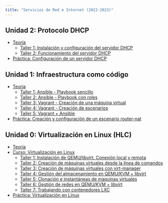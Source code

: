 ```yaml
---
title: "Servicios de Red e Internet (2022-2023)"
---
```


## Unidad 2: Protocolo DHCP

* [Teoría](https://raw.githubusercontent.com/josedom24/presentaciones/main/servicios/dhcp.pdf)
	* [Taller 1: Instalación y configuración del servidor DHCP](2_dhcp/t1.html)
	* [Taller 2: Funcionamiento del servidor DHCP](2_dhcp/t2.html)
* [Práctica: Configuración de un servidor DHCP](2_dhcp/practica.html)

## Unidad 1: Infraestructura como código
	
* [Teoría](https://raw.githubusercontent.com/josedom24/presentaciones/main/servicios/iac.pdf)
	* [Taller 1: Ansible - Playbook sencillo](1_iac/t1.html)
	* [Taller 2: Ansible - Playbook con roles](1_iac/t2.html)
	* [Taller 3: Vagrant - Creación de una máquina virtual](1_iac/t3.html)
	* [Taller 4: Vagrant - Creación de escenarios](1_iac/t4.html)
	* [Taller 5: Vagrant + Ansible](1_iac/t5.html)
* [Práctica: Creación y configuración de un escenario router-nat](1_iac/practica.html)

## Unidad 0: Virtualización en Linux (HLC)

* [Teoría](https://raw.githubusercontent.com/josedom24/presentaciones/main/hlc/virtualizacion.pdf)
* [Curso: Virtualización en Linux](https://github.com/josedom24/curso_virtualizacion_linux)
	* [Taller 1: Instalación de QEMU/libvirt. Conexión local y remota](0_virtualizacion/t1.html)
    * [Taller 2: Creación de máquinas virtuales desde la línea de comandos](0_virtualizacion/t2.html)
    * [Taller 3: Creación de máquinas virtuales con virt-manager](0_virtualizacion/t3.html)
    * [Taller 4: Gestión del almacenamiento en QEMU/KVM + libvirt](0_virtualizacion/t4.html)
    * [Taller 5: Clonación e instantáneas de maquinas virtuales](0_virtualizacion/t5.html)
    * [Taller 6: Gestión de redes en QEMU/KVM + libvirt](0_virtualizacion/t6.html)
    * [Taller 7: Trabajando con contenedores LXC](0_virtualizacion/t7.html)
* [Práctica: Virtualización en Linux](0_virtualizacion/practica.html)




<!--



## Protocolo HTTP

* [Teoría](https://raw.githubusercontent.com/josedom24/presentaciones/main/servicios/http.pdf)
	* [Taller 1: Peticiones HTTP](3_http/t1.html)
	* [Taller 2: VirtualHosting con apache2](3_http/t2.html)
	* Taller 3: Configuración del servidor web apache2
	* [Taller 4: apache2 como proxy inverso](3_http/t4.html)
* Práctica: Instalación de un servidor LEMP en nuestra VPS

## Protocolo DNS

* Teoría
	* Taller 1: Ficheros importantes en la resolución de nombres 
	* [Taller 2: Consultas DNS con dig](4_dns/t1.html)
	* [Taller 3: Instalación y configuración del servidor bind9 en nuestra red local](4_dns/t2.html)
	* [Taller 4: Instalación y configuración de un servidor DNS esclavo](4_dns/t3.html)
	* [Taller 5: Delegación de subdominios con bind9](4_dns/t4.html)
	* Taller 6: Servidor DNS dinámico (OPTATIVO???)
* Práctica: DNS en nuestro escenario de trabajo
-->
